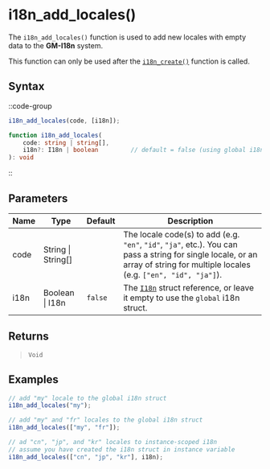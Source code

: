 # i18n_add_locales()

The `i18n_add_locales()` function is used to add new locales with empty data to the **GM-I18n** system.

This function can only be used after the [`i18n_create()`](/v1/api-reference/functions/i18n-create) function is called.

## Syntax

::code-group
```js [Usage]
i18n_add_locales(code, [i18n]);
```

```ts [Signature]
function i18n_add_locales(
    code: string | string[],
    i18n?: I18n | boolean         // default = false (using global i18n struct)
): void
```
::

## Parameters

| Name        | Type              | Default      | Description |
|-------------|-------------------|--------------|-------------|
| code        | String \| String\[] |              | The locale code(s) to add (e.g. `"en"`, `"id"`, `"ja"`, etc.). You can pass a string for single locale, or an array of string for multiple locales (e.g. `["en", "id", "ja"]`). |
| i18n        | Boolean \| I18n | `false`      | The [`I18n`](/v1/api-reference/functions/i18n-create) struct reference, or leave it empty to use the `global` i18n struct. |

## Returns

> `Void`

## Examples

```js [Create Event]
// add "my" locale to the global i18n struct
i18n_add_locales("my");

// add "my" and "fr" locales to the global i18n struct
i18n_add_locales(["my", "fr"]);

// ad "cn", "jp", and "kr" locales to instance-scoped i18n
// assume you have created the i18n struct in instance variable
i18n_add_locales(["cn", "jp", "kr"], i18n);
```
